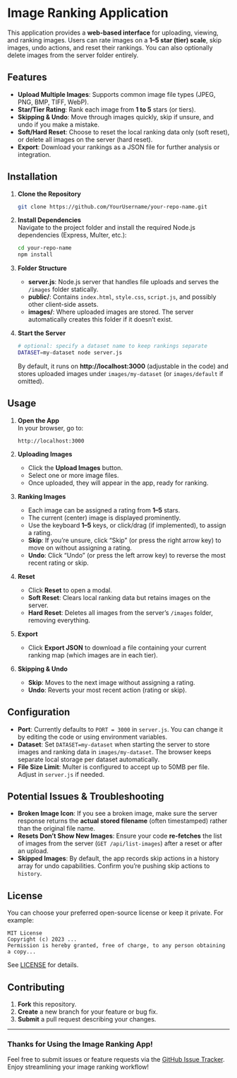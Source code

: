 # Image Ranking Application

This application provides a **web-based interface** for uploading, viewing, and ranking images. Users can rate images on a **1–5 star (tier) scale**, skip images, undo actions, and reset their rankings. You can also optionally delete images from the server folder entirely.

## Features

- **Upload Multiple Images**: Supports common image file types (JPEG, PNG, BMP, TIFF, WebP).  
- **Star/Tier Rating**: Rank each image from **1 to 5** stars (or tiers).  
- **Skipping & Undo**: Move through images quickly, skip if unsure, and undo if you make a mistake.  
- **Soft/Hard Reset**: Choose to reset the local ranking data only (soft reset), or delete all images on the server (hard reset).  
- **Export**: Download your rankings as a JSON file for further analysis or integration.

## Installation

1. **Clone the Repository**  
   ```bash
   git clone https://github.com/YourUsername/your-repo-name.git
   ```
2. **Install Dependencies**  
   Navigate to the project folder and install the required Node.js dependencies (Express, Multer, etc.):
   ```bash
   cd your-repo-name
   npm install
   ```
3. **Folder Structure**  
   - **server.js**: Node.js server that handles file uploads and serves the `/images` folder statically.  
   - **public/**: Contains `index.html`, `style.css`, `script.js`, and possibly other client-side assets.  
   - **images/**: Where uploaded images are stored. The server automatically creates this folder if it doesn’t exist.  

4. **Start the Server**
   ```bash
   # optional: specify a dataset name to keep rankings separate
   DATASET=my-dataset node server.js
   ```
   By default, it runs on **http://localhost:3000** (adjustable in the code) and stores
   uploaded images under `images/my-dataset` (or `images/default` if omitted).

## Usage

1. **Open the App**  
   In your browser, go to:
   ```
   http://localhost:3000
   ```

2. **Uploading Images**  
   - Click the **Upload Images** button.  
   - Select one or more image files.  
   - Once uploaded, they will appear in the app, ready for ranking.

3. **Ranking Images**  
   - Each image can be assigned a rating from **1–5** stars.  
   - The current (center) image is displayed prominently.  
   - Use the keyboard **1–5** keys, or click/drag (if implemented), to assign a rating.  
   - **Skip**: If you’re unsure, click “Skip” (or press the right arrow key) to move on without assigning a rating.  
   - **Undo**: Click “Undo” (or press the left arrow key) to reverse the most recent rating or skip.

4. **Reset**  
   - Click **Reset** to open a modal.  
   - **Soft Reset**: Clears local ranking data but retains images on the server.  
   - **Hard Reset**: Deletes all images from the server’s `/images` folder, removing everything.  

5. **Export**  
   - Click **Export JSON** to download a file containing your current ranking map (which images are in each tier).  

6. **Skipping & Undo**  
   - **Skip**: Moves to the next image without assigning a rating.  
   - **Undo**: Reverts your most recent action (rating or skip).  

## Configuration

- **Port**: Currently defaults to `PORT = 3000` in `server.js`. You can change it by editing the code or using environment variables.
- **Dataset**: Set `DATASET=my-dataset` when starting the server to store images and ranking data in `images/my-dataset`. The browser keeps separate local storage per dataset automatically.
- **File Size Limit**: Multer is configured to accept up to 50MB per file. Adjust in `server.js` if needed.

## Potential Issues & Troubleshooting

- **Broken Image Icon**: If you see a broken image, make sure the server response returns the **actual stored filename** (often timestamped) rather than the original file name.  
- **Resets Don’t Show New Images**: Ensure your code **re-fetches** the list of images from the server (`GET /api/list-images`) after a reset or after an upload.  
- **Skipped Images**: By default, the app records skip actions in a history array for undo capabilities. Confirm you’re pushing skip actions to `history`.

## License

You can choose your preferred open-source license or keep it private. For example:

```
MIT License
Copyright (c) 2023 ...
Permission is hereby granted, free of charge, to any person obtaining a copy...
```

See [LICENSE](LICENSE) for details.

## Contributing

1. **Fork** this repository.  
2. **Create** a new branch for your feature or bug fix.  
3. **Submit** a pull request describing your changes.

---

### Thanks for Using the Image Ranking App!

Feel free to submit issues or feature requests via the [GitHub Issue Tracker](https://github.com/YourUsername/your-repo-name/issues). Enjoy streamlining your image ranking workflow!
